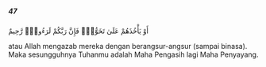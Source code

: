 ##### 47

<span class="ayah">أَوْ يَأْخُذَهُمْ عَلَىٰ تَخَوُّفٍۢ فَإِنَّ رَبَّكُمْ لَرَءُوفٌۭ رَّحِيمٌ</span>

<span class="ayah_translation">atau Allah mengazab mereka dengan berangsur-angsur (sampai binasa). Maka sesungguhnya Tuhanmu adalah Maha Pengasih lagi Maha Penyayang.</span>
